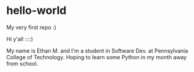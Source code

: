 # hello-world
My very first repo :)

Hi y'all ::::)

My name is Ethan M. and I'm a student in Software Dev. at Pennsylvania College of Technology. Hoping to learn some Python in my month away from school.
